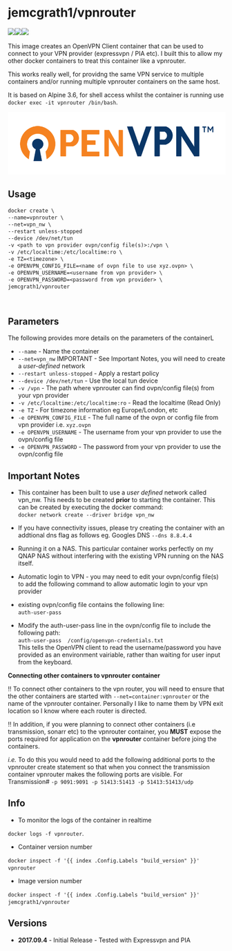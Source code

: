 
# jemcgrath1/vpnrouter

[![](https://images.microbadger.com/badges/image/jemcgrath1/vpnrouter.svg)](https://microbadger.com/images/jemcgrath1/vpnrouter "Get your own image badge on microbadger.com")[![](https://images.microbadger.com/badges/version/jemcgrath1/vpnrouter.svg)](https://microbadger.com/images/jemcgrath1/vpnrouter "Get your own version badge on microbadger.com")[![](https://images.microbadger.com/badges/commit/jemcgrath1/vpnrouter.svg)](https://microbadger.com/images/jemcgrath1/vpnrouter "Get your own commit badge on microbadger.com")

This image creates an OpenVPN Client container that can be used to connect to your VPN provider (expressvpn / PIA etc). I built this to allow my other docker containers to treat this container like a vpnrouter.

This works really well, for providng the same VPN service to multiple containers and/or running multiple vpnrouter containers on the same host.

It is based on Alpine 3.6, for shell access whilst the container is running use `docker exec -it vpnrouter /bin/bash`.

![OpenVPN](https://raw.githubusercontent.com/jemcgrath1/vpnrouter/master/openvpntech_logo1.png)

## Usage

```
docker create \
--name=vpnrouter \
--net=vpn_nw \
--restart unless-stopped
--device /dev/net/tun
-v <path to vpn provider ovpn/config file(s)>:/vpn \
-v /etc/localtime:/etc/localtime:ro \
-e TZ=<timezone> \
-e OPENVPN_CONFIG_FILE=<name of ovpn file to use xyz.ovpn> \
-e OPENVPN_USERNAME=<username from vpn provider> \
-e OPENVPN_PASSWORD=<password from vpn provider> \
jemcgrath1/vpnrouter
```
  <br />

## Parameters

The following provides more details on the parameters of the containerL
* `--name` - Name the container
* `--net=vpn_nw` IMPORTANT - See Important Notes, you will need to create a *user-defined* network
* `--restart unless-stopped` - Apply a restart policy
* `--device /dev/net/tun` - Use the local tun device
* `-v /vpn` - The path where vpnrouter can find ovpn/config file(s) from your vpn provider
* `-v /etc/localtime:/etc/localtime:ro` - Read the localtime (Read Only)
* `-e TZ` - For timezone information eg Europe/London, etc
* `-e OPENVPN_CONFIG_FILE` - The full name of the ovpn or config file from vpn provider i.e. `xyz.ovpn`
* `-e OPENVPN_USERNAME` - The username from your vpn provider to use the ovpn/config file
* `-e OPENVPN_PASSWORD` - The password from your vpn provider to use the ovpn/config file



## Important Notes

* This container has been built to use a *user defined* network called vpn_nw. This needs to be created **prior** to starting the container.
This can be created by executing the docker command:  
 `docker network create --driver bridge vpn_nw`

* If you have connectivity issues, please try creating the container with an addtional dns flag as follows eg. Googles DNS `--dns 8.8.4.4`

* Running it on a NAS. This particular container works perfectly on my QNAP NAS without interfering with the existing VPN running on the NAS itself.

* Automatic login to VPN - you may need to edit your ovpn/config file(s) to add the following command to allow automatic login to your vpn provider

 * existing ovpn/config file contains the following line:  
`auth-user-pass`

 * Modify the auth-user-pass line in the ovpn/config file to include the following path:  
 `auth-user-pass  /config/openvpn-credentials.txt`  
 This tells the OpenVPN client to read the username/password you have provided as an environment vairiable, rather than waiting for user input from the keyboard.


**Connecting other containers to vpnrouter container**  

  :bangbang: To connect other containers to the vpn router, you will need to ensure that the other containers are started with `--net=container:vpnrouter` or the name of the vpnrouter container. Personally I like to name them by VPN exit location so I know where each router is directed.

  :bangbang: In addition, if you were planning to connect other containers (i.e transmission, sonarr etc) to the vpnrouter container, you **MUST** expose the ports required for application on the **vpnrouter** container before joing the containers.

   *i.e.*  To do this you would need to add the following additional ports to the vpnrouter create statement so that when you connect the transmission container vpnrouter makes the following ports are visible.
    For Transmission#
  `-p 9091:9091 -p 51413:51413 -p 51413:51413/udp `


## Info

* To monitor the logs of the container in realtime

`docker logs -f vpnrouter`.

* Container version number

`docker inspect -f '{{ index .Config.Labels "build_version" }}' vpnrouter`

* Image version number

`docker inspect -f '{{ index .Config.Labels "build_version" }}' jemcgrath1/vpnrouter`

## Versions

+ **2017.09.4** - Initial Release - Tested with Expressvpn and PIA
